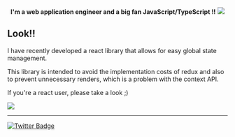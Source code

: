 <div align="center">
  <b>I'm a web application engineer and a big fan JavaScript/TypeScript !!</b>
  <img src="https://github-readme-stats.vercel.app/api?username=kqito&count_private=true&theme=react" />
</div>


## Look!!
I have recently developed a react library that allows for easy global state management.

This library is intended to avoid the implementation costs of redux and also to prevent unnecessary renders, which is a problem with the context API.

If you're a react user, please take a look ;)

<a href="https://github.com/kqito/use-global-state-context">
  <img src="https://github-readme-stats.vercel.app/api/pin/?username=kqito&repo=use-global-state-context&theme=react" />
</a>


--------

[![Twitter Badge](https://img.shields.io/badge/-@kqito_n-181717?style=flat-square&logo=twitter&logoColor=white&link=https://twitter.com/kqito_n)](https://twitter.com/kqito_n)
